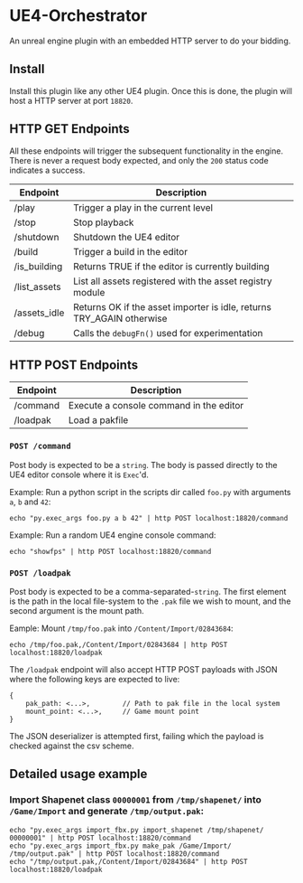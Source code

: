# UE4-Orchestrator

An unreal engine plugin with an embedded HTTP server to do your bidding.

## Install

Install this plugin like any other UE4 plugin.  Once this is done, the plugin will host a HTTP server at port `18820`.

## HTTP GET Endpoints

All these endpoints will trigger the subsequent functionality in the engine.  There is never a request body expected, and only the `200` status code indicates a success.

| Endpoint     | Description                                                           |
|--------------|-----------------------------------------------------------------------|
| /play        | Trigger a play in the current level                                   |
| /stop        | Stop playback                                                         |
| /shutdown    | Shutdown the UE4 editor                                               |
| /build       | Trigger a build in the editor                                         |
| /is_building | Returns TRUE if the editor is currently building                      |
| /list_assets | List all assets registered with the asset registry module             |
| /assets_idle | Returns OK if the asset importer is idle, returns TRY_AGAIN otherwise |
| /debug       | Calls the `debugFn()` used for experimentation                        |

## HTTP POST Endpoints

| Endpoint     | Description                                                           |
|--------------|-----------------------------------------------------------------------|
| /command     | Execute a console command in the editor                               |
| /loadpak     | Load a pakfile                                                        |

### `POST /command`

Post body is expected to be a `string`.  The body is passed directly to the UE4 editor console where it is `Exec`'d.

Example: Run a python script in the scripts dir called `foo.py` with arguments `a`, `b` and `42`:
```
echo "py.exec_args foo.py a b 42" | http POST localhost:18820/command
```

Example: Run a random UE4 engine console command:
```
echo "showfps" | http POST localhost:18820/command
```

### `POST /loadpak`

Post body is expected to be a comma-separated-`string`.  The first element is the path in the local file-system to the `.pak` file we wish to mount, and the second argument is the mount path.

Eample: Mount `/tmp/foo.pak` into `/Content/Import/02843684`:
```
echo /tmp/foo.pak,/Content/Import/02843684 | http POST localhost:18820/loadpak
```

The `/loadpak` endpoint will also accept HTTP POST payloads with JSON where the following keys are expected to live:
```
{
    pak_path: <...>,        // Path to pak file in the local system
    mount_point: <...>,     // Game mount point
}
```

The JSON deserializer is attempted first, failing which the payload is checked against the csv scheme.

## Detailed usage example

### Import Shapenet class `00000001` from `/tmp/shapenet/` into `/Game/Import` and generate `/tmp/output.pak`:

```
echo "py.exec_args import_fbx.py import_shapenet /tmp/shapenet/ 00000001" | http POST localhost:18820/command
echo "py.exec_args import_fbx.py make_pak /Game/Import/ /tmp/output.pak" | http POST localhost:18820/command
echo "/tmp/output.pak,/Content/Import/02843684" | http POST localhost:18820/loadpak
```
